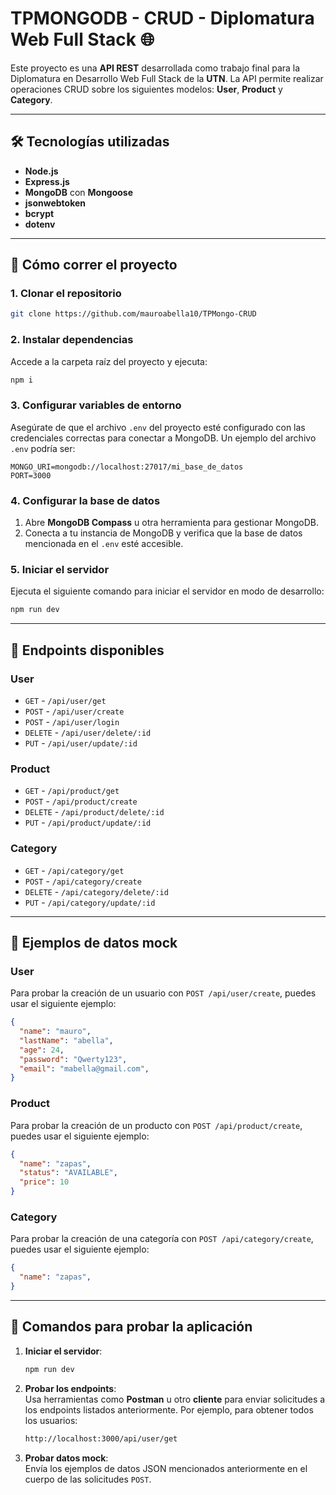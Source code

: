 # TPMONGODB - CRUD - Diplomatura Web Full Stack 🌐

Este proyecto es una **API REST** desarrollada como trabajo final para la Diplomatura en Desarrollo Web Full Stack de la **UTN**. La API permite realizar operaciones CRUD sobre los siguientes modelos: **User**, **Product** y **Category**.

---

## 🛠️ Tecnologías utilizadas

- **Node.js**
- **Express.js**
- **MongoDB** con **Mongoose**
- **jsonwebtoken**
- **bcrypt**
- **dotenv**

---

## 🚀 Cómo correr el proyecto

### 1. Clonar el repositorio
```bash
git clone https://github.com/mauroabella10/TPMongo-CRUD
```

### 2. Instalar dependencias
Accede a la carpeta raíz del proyecto y ejecuta:
```bash
npm i
```

### 3. Configurar variables de entorno
Asegúrate de que el archivo `.env` del proyecto esté configurado con las credenciales correctas para conectar a MongoDB. Un ejemplo del archivo `.env` podría ser:
```
MONGO_URI=mongodb://localhost:27017/mi_base_de_datos
PORT=3000
```

### 4. Configurar la base de datos
1. Abre **MongoDB Compass** u otra herramienta para gestionar MongoDB.
2. Conecta a tu instancia de MongoDB y verifica que la base de datos mencionada en el `.env` esté accesible.

### 5. Iniciar el servidor
Ejecuta el siguiente comando para iniciar el servidor en modo de desarrollo:
```bash
npm run dev
```

---

## 📌 Endpoints disponibles

### **User**
- `GET` - `/api/user/get`  
- `POST` - `/api/user/create`  
- `POST` - `/api/user/login` 
- `DELETE` - `/api/user/delete/:id`  
- `PUT` - `/api/user/update/:id`  

### **Product**
- `GET` - `/api/product/get`  
- `POST` - `/api/product/create`  
- `DELETE` - `/api/product/delete/:id`  
- `PUT` - `/api/product/update/:id`  

### **Category**
- `GET` - `/api/category/get`  
- `POST` - `/api/category/create`  
- `DELETE` - `/api/category/delete/:id`  
- `PUT` - `/api/category/update/:id`  

---

## 🔧 Ejemplos de datos mock

### **User**
Para probar la creación de un usuario con `POST /api/user/create`, puedes usar el siguiente ejemplo:
```json
{
  "name": "mauro",
  "lastName": "abella",
  "age": 24,
  "password": "Qwerty123",
  "email": "mabella@gmail.com",
}
```

### **Product**
Para probar la creación de un producto con `POST /api/product/create`, puedes usar el siguiente ejemplo:
```json
{
  "name": "zapas",
  "status": "AVAILABLE",
  "price": 10
}
```

### **Category**
Para probar la creación de una categoría con `POST /api/category/create`, puedes usar el siguiente ejemplo:
```json
{
  "name": "zapas",
}
```

---

## 🧪 Comandos para probar la aplicación

1. **Iniciar el servidor**:  
   ```bash
   npm run dev
   ```

2. **Probar los endpoints**:  
   Usa herramientas como **Postman** u otro **cliente** para enviar solicitudes a los endpoints listados anteriormente. Por ejemplo, para obtener todos los usuarios:
   ```bash
   http://localhost:3000/api/user/get
   ```

3. **Probar datos mock**:  
   Envía los ejemplos de datos JSON mencionados anteriormente en el cuerpo de las solicitudes `POST`.
